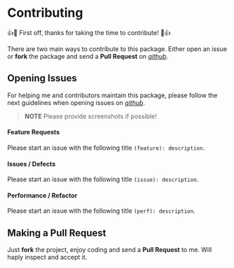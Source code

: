 # Contributing

:+1::tada: First off, thanks for taking the time to contribute! :tada::+1:

There are two main ways to contribute to this package. Either open an issue or **fork** the package and send a **Pull Request** on [*github*](https://github.com/jccguimaraes/atom-project-viewer).

## Opening Issues

For helping me and contributors maintain this package, please follow the next guidelines when opening issues on [*github*](https://github.com/jccguimaraes/atom-project-viewer/issues).

> **NOTE** Please provide screenshots if possible!

#### Feature Requests
Please start an issue with the following title `(feature): description`.

#### Issues / Defects
Please start an issue with the following title `(issue): description`.

#### Performance / Refactor
Please start an issue with the following title `(perf): description`.

## Making a Pull Request

Just **fork** the project, enjoy coding and send a **Pull Request** to me. Will haply inspect and accept it.
